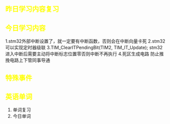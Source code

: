 ## <font color="yellow">昨日学习内容复习</font>
## <font color="yellow">今日学习内容</font>
1.stm32外部中断设置了，就一定要有中断函数，否则会在中断向量卡死
2.stm32可以实现定时器级联
3.TIM_ClearITPendingBit(TIM2, TIM_IT_Update); stm32进入中断后需要主动将中断标志位置零否则中断不再执行
4.死区生成电路 防止推挽电路上下管同事导通
## <font color="yellow">特殊事件</font>
## <font color="yellow">英语单词</font>
1. 单词复习
2. 今日单词


